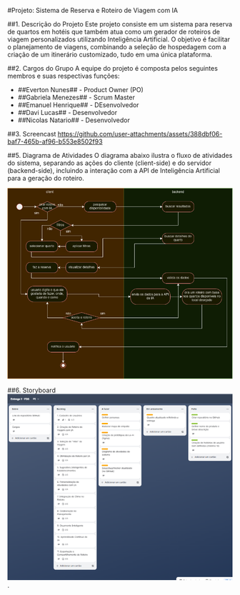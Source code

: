 #Projeto: Sistema de Reserva e Roteiro de Viagem com IA

##1. Descrição do Projeto
Este projeto consiste em um sistema para reserva de quartos em hotéis que também atua como um gerador de roteiros de viagem personalizados utilizando Inteligência Artificial. O objetivo é facilitar o planejamento de viagens, combinando a seleção de hospedagem com a criação de um itinerário customizado, tudo em uma única plataforma.

##2. Cargos do Grupo
A equipe do projeto é composta pelos seguintes membros e suas respectivas funções:

- ##Everton Nunes## - Product Owner (PO)
- ##Gabriela Menezes## - Scrum Master
- ##Emanuel Henrique## - DEsenvolvedor
- ##Davi Lucas## - Desenvolvedor
- ##Nicolas Natario## - Desenvolvedor
  
##3. Screencast
https://github.com/user-attachments/assets/388dbf06-baf7-465b-af96-b553e8502f93

##5. Diagrama de Atividades
O diagrama abaixo ilustra o fluxo de atividades do sistema, separando as ações do cliente (client-side) e do servidor (backend-side), incluindo a interação com a API de Inteligência Artificial para a geração do roteiro.

![diagrama de atividades](https://github.com/emanoelhenrick/residencia-capgemini/blob/8cd4a32cc379ef6b1173b19dbd9f89723105f8c7/fin.jpg)

##6. Storyboard
![quadro de trello](https://github.com/emanoelhenrick/residencia-capgemini/blob/40d17c9ea50f02c77ccd17afb20c4aece199d0b2/quadro_trello.png).
